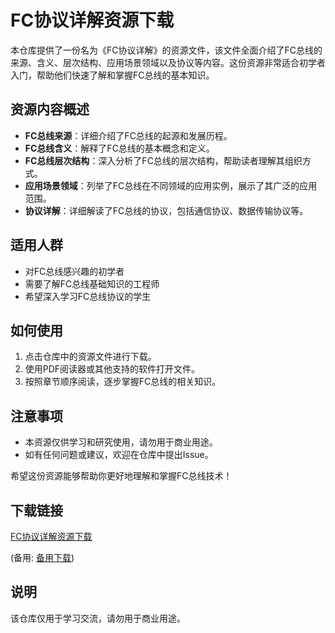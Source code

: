 # FC协议详解资源下载

本仓库提供了一份名为《FC协议详解》的资源文件，该文件全面介绍了FC总线的来源、含义、层次结构、应用场景领域以及协议等内容。这份资源非常适合初学者入门，帮助他们快速了解和掌握FC总线的基本知识。

## 资源内容概述

- **FC总线来源**：详细介绍了FC总线的起源和发展历程。
- **FC总线含义**：解释了FC总线的基本概念和定义。
- **FC总线层次结构**：深入分析了FC总线的层次结构，帮助读者理解其组织方式。
- **应用场景领域**：列举了FC总线在不同领域的应用实例，展示了其广泛的应用范围。
- **协议详解**：详细解读了FC总线的协议，包括通信协议、数据传输协议等。

## 适用人群

- 对FC总线感兴趣的初学者
- 需要了解FC总线基础知识的工程师
- 希望深入学习FC总线协议的学生

## 如何使用

1. 点击仓库中的资源文件进行下载。
2. 使用PDF阅读器或其他支持的软件打开文件。
3. 按照章节顺序阅读，逐步掌握FC总线的相关知识。

## 注意事项

- 本资源仅供学习和研究使用，请勿用于商业用途。
- 如有任何问题或建议，欢迎在仓库中提出Issue。

希望这份资源能够帮助你更好地理解和掌握FC总线技术！

## 下载链接
[FC协议详解资源下载](https://pan.quark.cn/s/6a46746ca0c9) 

(备用: [备用下载](https://pan.baidu.com/s/1PZ2JuigvXEYBnbBCj1bgmw?pwd=1234))

## 说明

该仓库仅用于学习交流，请勿用于商业用途。
